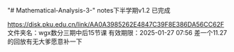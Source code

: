 "# Mathematical-Analysis-3-" 
notes下半学期v1.2 已完成

https://disk.pku.edu.cn/link/AA0A3985262E4847C39F8E386DA56CC62F
文件夹名：wgx数分三期中后15节课
有效期限：2025-01-27 07:56
差一个11.27的回放有无大爹愿意补一下